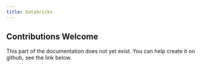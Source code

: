 ```yaml
---
title: Databricks
---
```


## Contributions Welcome

This part of the documentation does not yet exist. You can help create it on github, see the link below.
